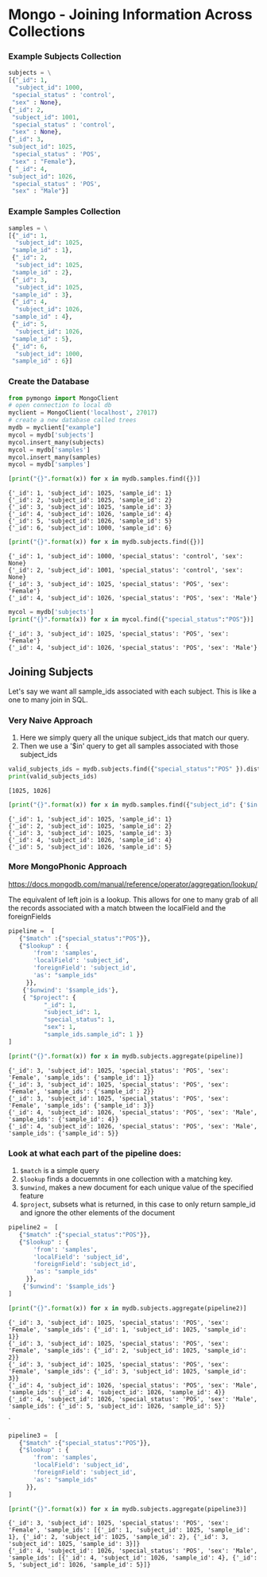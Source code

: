 # Mongo - Joining Information Across Collections

### Example Subjects Collection


```python
subjects = \
[{"_id": 1, 
  "subject_id": 1000, 
 "special_status" : 'control', 
 "sex" : None},
{"_id": 2, 
 "subject_id": 1001, 
 "special_status" : 'control', 
 "sex" : None},
{"_id": 3, 
"subject_id": 1025, 
 "special_status" : 'POS', 
 "sex" : "Female"},
{ "_id": 4, 
"subject_id": 1026, 
 "special_status" : 'POS', 
 "sex" : "Male"}]
```

### Example Samples Collection


```python
samples = \
[{"_id": 1, 
  "subject_id": 1025, 
 "sample_id" : 1},
 {"_id": 2, 
  "subject_id": 1025, 
 "sample_id" : 2},
 {"_id": 3, 
  "subject_id": 1025, 
 "sample_id" : 3},
 {"_id": 4, 
  "subject_id": 1026, 
 "sample_id" : 4},
 {"_id": 5, 
  "subject_id": 1026, 
 "sample_id" : 5},
 {"_id": 6, 
  "subject_id": 1000, 
 "sample_id" : 6}]
```

### Create the Database 


```python
from pymongo import MongoClient
# open connection to local db
myclient = MongoClient('localhost', 27017) 
# create a new database called trees
mydb = myclient["example"]
mycol = mydb['subjects']
mycol.insert_many(subjects)
mycol = mydb['samples']
mycol.insert_many(samples)
mycol = mydb['samples']
```


```python
[print("{}".format(x)) for x in mydb.samples.find({})]
```

    {'_id': 1, 'subject_id': 1025, 'sample_id': 1}
    {'_id': 2, 'subject_id': 1025, 'sample_id': 2}
    {'_id': 3, 'subject_id': 1025, 'sample_id': 3}
    {'_id': 4, 'subject_id': 1026, 'sample_id': 4}
    {'_id': 5, 'subject_id': 1026, 'sample_id': 5}
    {'_id': 6, 'subject_id': 1000, 'sample_id': 6}



```python
[print("{}".format(x)) for x in mydb.subjects.find({})]
```

    {'_id': 1, 'subject_id': 1000, 'special_status': 'control', 'sex': None}
    {'_id': 2, 'subject_id': 1001, 'special_status': 'control', 'sex': None}
    {'_id': 3, 'subject_id': 1025, 'special_status': 'POS', 'sex': 'Female'}
    {'_id': 4, 'subject_id': 1026, 'special_status': 'POS', 'sex': 'Male'}


```python
mycol = mydb['subjects']
[print("{}".format(x)) for x in mycol.find({"special_status":"POS"})]
```

    {'_id': 3, 'subject_id': 1025, 'special_status': 'POS', 'sex': 'Female'}
    {'_id': 4, 'subject_id': 1026, 'special_status': 'POS', 'sex': 'Male'}


## Joining Subjects

Let's say we want all sample_ids associated with each subject. This is like a one to many join in SQL.

### Very Naive Approach

1. Here we simply query all the unique subject_ids that match our query.
2. Then we use a '$in' query to get all samples associated with those subject_ids


```python
valid_subjects_ids = mydb.subjects.find({"special_status":"POS" }).distinct('subject_id')
print(valid_subjects_ids)
```

    [1025, 1026]



```python
[print("{}".format(x)) for x in mydb.samples.find({"subject_id": {'$in' : valid_subjects_ids}})]
```

    {'_id': 1, 'subject_id': 1025, 'sample_id': 1}
    {'_id': 2, 'subject_id': 1025, 'sample_id': 2}
    {'_id': 3, 'subject_id': 1025, 'sample_id': 3}
    {'_id': 4, 'subject_id': 1026, 'sample_id': 4}
    {'_id': 5, 'subject_id': 1026, 'sample_id': 5}




### More MongoPhonic Approach

https://docs.mongodb.com/manual/reference/operator/aggregation/lookup/

The equivalent of left join is a lookup. This allows for one to many grab of all the records associated with a match btween the localField and the foreignFields


```python
pipeline =  [
   {"$match" :{"special_status":"POS"}}, 
   {"$lookup" : {
       'from': 'samples',
       'localField': 'subject_id',
       'foreignField': 'subject_id',
       'as': "sample_ids" 
     }},
    {'$unwind': '$sample_ids'},
    { "$project": {
          "_id": 1,
          "subject_id": 1,
          "special_status": 1,
          "sex": 1,
          "sample_ids.sample_id": 1 }}
]
```


```python
[print("{}".format(x)) for x in mydb.subjects.aggregate(pipeline)]
```

    {'_id': 3, 'subject_id': 1025, 'special_status': 'POS', 'sex': 'Female', 'sample_ids': {'sample_id': 1}}
    {'_id': 3, 'subject_id': 1025, 'special_status': 'POS', 'sex': 'Female', 'sample_ids': {'sample_id': 2}}
    {'_id': 3, 'subject_id': 1025, 'special_status': 'POS', 'sex': 'Female', 'sample_ids': {'sample_id': 3}}
    {'_id': 4, 'subject_id': 1026, 'special_status': 'POS', 'sex': 'Male', 'sample_ids': {'sample_id': 4}}
    {'_id': 4, 'subject_id': 1026, 'special_status': 'POS', 'sex': 'Male', 'sample_ids': {'sample_id': 5}}


### Look at what each part of the pipeline does:

1. `$match` is a simple query
2. `$lookup` finds a docuemnts in one collection with a matching key.
3. `$unwind`, makes a new document for each unique value of the specified feature
4. `$project`, subsets what is returned, in this case to only return sample_id and ignore the other elements of the document


```python
pipeline2 =  [
   {"$match" :{"special_status":"POS"}}, 
   {"$lookup" : {
       'from': 'samples',
       'localField': 'subject_id',
       'foreignField': 'subject_id',
       'as': "sample_ids" 
     }},
    {'$unwind': '$sample_ids'}
]
```


```python
[print("{}".format(x)) for x in mydb.subjects.aggregate(pipeline2)]
```

    {'_id': 3, 'subject_id': 1025, 'special_status': 'POS', 'sex': 'Female', 'sample_ids': {'_id': 1, 'subject_id': 1025, 'sample_id': 1}}
    {'_id': 3, 'subject_id': 1025, 'special_status': 'POS', 'sex': 'Female', 'sample_ids': {'_id': 2, 'subject_id': 1025, 'sample_id': 2}}
    {'_id': 3, 'subject_id': 1025, 'special_status': 'POS', 'sex': 'Female', 'sample_ids': {'_id': 3, 'subject_id': 1025, 'sample_id': 3}}
    {'_id': 4, 'subject_id': 1026, 'special_status': 'POS', 'sex': 'Male', 'sample_ids': {'_id': 4, 'subject_id': 1026, 'sample_id': 4}}
    {'_id': 4, 'subject_id': 1026, 'special_status': 'POS', 'sex': 'Male', 'sample_ids': {'_id': 5, 'subject_id': 1026, 'sample_id': 5}}
`



```python
pipeline3 =  [
   {"$match" :{"special_status":"POS"}}, 
   {"$lookup" : {
       'from': 'samples',
       'localField': 'subject_id',
       'foreignField': 'subject_id',
       'as': "sample_ids" 
     }},
]
```


```python
[print("{}".format(x)) for x in mydb.subjects.aggregate(pipeline3)]
```

    {'_id': 3, 'subject_id': 1025, 'special_status': 'POS', 'sex': 'Female', 'sample_ids': [{'_id': 1, 'subject_id': 1025, 'sample_id': 1}, {'_id': 2, 'subject_id': 1025, 'sample_id': 2}, {'_id': 3, 'subject_id': 1025, 'sample_id': 3}]}
    {'_id': 4, 'subject_id': 1026, 'special_status': 'POS', 'sex': 'Male', 'sample_ids': [{'_id': 4, 'subject_id': 1026, 'sample_id': 4}, {'_id': 5, 'subject_id': 1026, 'sample_id': 5}]}


